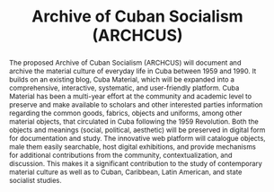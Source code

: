 ---
pid: archcus
done: true
title: Archive of Cuban Socialism (ARCHCUS)
category: DH Seed Grant Recipient
tags:
- archive
- exhibition
cohort_year: '2021'
abstract: 'The proposed Archive of Cuban Socialism (ARCHCUS) will document and archive
  the material culture of everyday life in Cuba between 1959 and 1990. It builds on
  an existing blog, Cuba Material, which will be expanded into a comprehensive, interactive,
  systematic, and user-friendly platform. Cuba Material has been a multi-year effort
  at the community and academic level to preserve and make available to scholars and
  other interested parties information regarding the common goods, fabrics, objects
  and uniforms, among other material objects, that circulated in Cuba following the
  1959 Revolution. Both the objects and meanings (social, political, aesthetic) will
  be preserved in digital form for documentation and study. The innovative web platform
  will catalogue objects, male them easily searchable, host digital exhibitions, and
  provide mechanisms for additional contributions from the community, contextualization,
  and discussion. This makes it a significant contribution to the study of contemporary
  material culture as well as to Cuban, Caribbean, Latin American, and state socialist
  studies. '
pis:
- cabrera-arus
link: https://archcus.org/
image: archcus.png
hero_image: "/media/projects/archcus.png"
order: '009'
layout: project
---